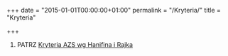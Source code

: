 +++
date = "2015-01-01T00:00:00+01:00"
permalink = "/Kryteria/"
title = "Kryteria"

+++

1.  PATRZ [Kryteria AZS wg Hanifina i Rajka](/atopedia/Kryteria_AZS_wg_Hanifina_i_Rajka "wikilink")
